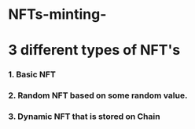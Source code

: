 # NFTs-minting-
# 3 different types of NFT's
<h3>1. Basic NFT</h3>
<h3>2. Random NFT based on some random value.</h3>
<h3>3. Dynamic NFT that is stored on Chain</h3>
